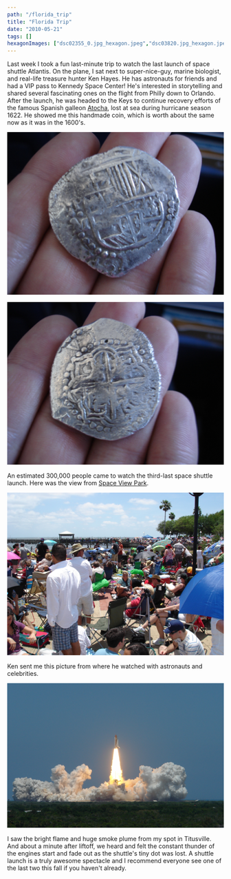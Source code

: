 ```yaml
---
path: "/florida_trip"
title: "Florida Trip"
date: "2010-05-21"
tags: []
hexagonImages: ["dsc02355_0.jpg_hexagon.jpeg","dsc03820.jpg_hexagon.jpeg","dsc03819.jpg_hexagon.jpeg","dsc03845.jpg_hexagon.jpeg","dsc02355.jpg_hexagon.jpeg"]
---
```



Last week I took a fun last-minute trip to watch the last launch of space shuttle Atlantis. On the plane, I sat next to super-nice-guy, marine biologist, and real-life treasure hunter Ken Hayes. He has astronauts for friends and had a VIP pass to Kennedy Space Center! He's interested in storytelling and shared several fascinating ones on the flight from Philly down to Orlando. After the launch, he was headed to the Keys to continue recovery efforts of the famous Spanish galleon [Atocha](http://en.wikipedia.org/wiki/Spanish_ship_Nuestra_Se%C3%B1ora_de_Atocha_%281620%29), lost at sea during hurricane season 1622. He showed me this handmade coin, which is worth about the same now as it was in the 1600's.

![dsc03820](dsc03820.jpg "dsc03820")

![dsc03819](dsc03819.jpg "dsc03819")

An estimated 300,000 people came to watch the third-last space shuttle launch. Here was the view from [Space View Park](http://www.titusville.com/Page.asp?NavID=207).

![dsc03845](dsc03845.jpg "dsc03845")

Ken sent me this picture from where he watched with astronauts and celebrities.

![Ken's close view](dsc02355.jpg "dsc02355")

I saw the bright flame and huge smoke plume from my spot in Titusville. And about a minute after liftoff, we heard and felt the constant thunder of the engines start and fade out as the shuttle's tiny dot was lost. A shuttle launch is a truly awesome spectacle and I recommend everyone see one of the last two this fall if you haven't already.

